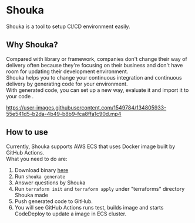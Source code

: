 
# Shouka

Shouka is a tool to setup CI/CD environment easily.

## Why Shouka?

Compared with library or framework, companies don't change their way of delivery often because they're focusing on their business and don't have room for updating their development environment.  
Shouka helps you to change your continuous integration and continuous delivery by generating code for your environment.  
With generated code, you can set up a new way, evaluate it and import it to your code . 

https://user-images.githubusercontent.com/1549784/134805933-55e541d5-b2da-4b49-b8b9-fca8ffa1c90d.mp4

## How to use

Currently, Shouka supports AWS ECS that uses Docker image built by GitHub Actions.  
What you need to do are:

1. Download binary [here](https://github.com/mrasu/shouka/releases/tag/v0.0)
2. Run `shouka generate`
3. Answer questions by Shouka
4. Run `terraform init` and `terraform apply` under "terraforms" directory Shouka made
5. Push generated code to GitHub.
6. You will see GitHub Actions runs test, builds image and starts CodeDeploy to update a image in ECS cluster. 
